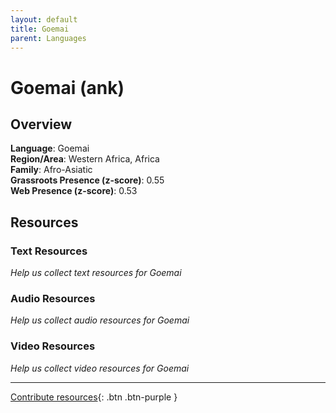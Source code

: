 ```yaml
---
layout: default
title: Goemai
parent: Languages
---
```


# Goemai (ank)

## Overview

**Language**: Goemai  
**Region/Area**: Western Africa, Africa  
**Family**: Afro-Asiatic  
**Grassroots Presence (z-score)**: 0.55  
**Web Presence (z-score)**: 0.53  

## Resources

### Text Resources
*Help us collect text resources for Goemai*

### Audio Resources
*Help us collect audio resources for Goemai*

### Video Resources
*Help us collect video resources for Goemai*

---

[Contribute resources](https://forms.office.com/e/1SfLJx3u1r){: .btn .btn-purple }
